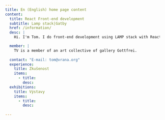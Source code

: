 ```yaml
---
title: En (English) home page content
content:
  title: React Front-end development
  subtitle: Lamp stack|Gatby
  href: /information/
  desc: |
    Hi. I'm Tom. I do front-end development using LAMP stack with React and Gatsby.

  member: |
    TV is a member of an art collective of gallery Gottfrei.
    
  contact: "E-mail: tom@vrana.org"
  experience:
    title: Zkušenost
    items:
      - title: 
        desc: 
  exhibitions:
    title: Výstavy
    items:
      - title: 
        desc: 
  
---
```

